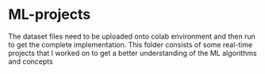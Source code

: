 # ML-projects

The dataset files need to be uploaded onto colab environment and then run to get the complete implementation.
This folder consists of some real-time projects that I worked on to get a better understanding of the ML algorithms and concepts
